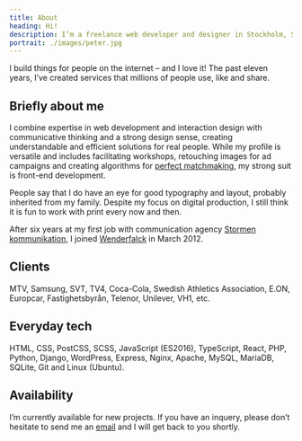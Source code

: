 ```yaml
---
title: About
heading: Hi!
description: I’m a freelance web developer and designer in Stockholm, Sweden. I build things for people on the internet – and I love it!
portrait: ./images/peter.jpg
---
```


I build things for people on the internet – and I love it! The past eleven years, I’ve created services that millions of people use, like and share.


## Briefly about me

I combine expertise in web development and interaction design with communicative thinking and a strong design sense, creating understandable and efficient solutions for real people. While my profile is versatile and includes facilitating workshops, retouching images for ad campaigns and creating algorithms for [perfect matchmaking](/project/match-machine/), my strong suit is front-end development.

People say that I do have an eye for good typography and layout, probably inherited from my family. Despite my focus on digital production, I still think it is fun to work with print every now and then.

After six years at my first job with communication agency [Stormen kommunikation](http://stormen.nu/), I joined [Wenderfalck](http://wenderfalck.com/) in March 2012.


## Clients

MTV, Samsung, SVT, TV4, Coca-Cola, Swedish Athletics Association, E.ON, Europcar, Fastighetsbyrån, Telenor, Unilever, VH1, etc.


## Everyday tech

HTML, CSS, PostCSS, SCSS, JavaScript (ES2016), TypeScript, React, PHP, Python, Django, WordPress, Express, Nginx, Apache, MySQL, MariaDB, SQLite, Git and Linux (Ubuntu).


## Availability

I’m currently available for new projects. If you have an inquery, please don’t hesitate to send me an [email](mailto:peter@simonsson.com) and I will get back to you shortly.
